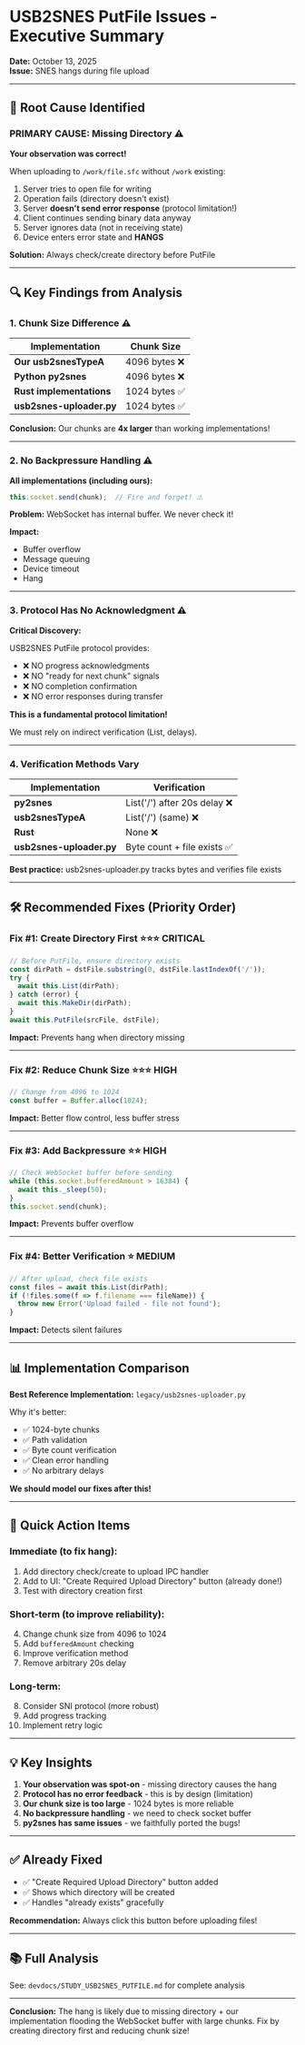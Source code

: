 # USB2SNES PutFile Issues - Executive Summary

**Date:** October 13, 2025  
**Issue:** SNES hangs during file upload

---

## 🎯 Root Cause Identified

### PRIMARY CAUSE: **Missing Directory** ⚠️

**Your observation was correct!**

When uploading to `/work/file.sfc` without `/work` existing:
1. Server tries to open file for writing
2. Operation fails (directory doesn't exist)
3. Server **doesn't send error response** (protocol limitation!)
4. Client continues sending binary data anyway
5. Server ignores data (not in receiving state)
6. Device enters error state and **HANGS**

**Solution:** Always check/create directory before PutFile

---

## 🔍 Key Findings from Analysis

### 1. Chunk Size Difference ⚠️

| Implementation | Chunk Size |
|----------------|------------|
| **Our usb2snesTypeA** | 4096 bytes ❌ |
| **Python py2snes** | 4096 bytes ❌ |
| **Rust implementations** | 1024 bytes ✅ |
| **usb2snes-uploader.py** | 1024 bytes ✅ |

**Conclusion:** Our chunks are **4x larger** than working implementations!

---

### 2. No Backpressure Handling ⚠️

**All implementations (including ours):**
```javascript
this.socket.send(chunk);  // Fire and forget! ⚠️
```

**Problem:** WebSocket has internal buffer. We never check it!

**Impact:**
- Buffer overflow
- Message queuing
- Device timeout
- Hang

---

### 3. Protocol Has No Acknowledgment ⚠️

**Critical Discovery:**

USB2SNES PutFile protocol provides:
- ❌ NO progress acknowledgments
- ❌ NO "ready for next chunk" signals
- ❌ NO completion confirmation
- ❌ NO error responses during transfer

**This is a fundamental protocol limitation!**

We must rely on indirect verification (List, delays).

---

### 4. Verification Methods Vary

| Implementation | Verification |
|----------------|--------------|
| **py2snes** | List('/') after 20s delay ❌ |
| **usb2snesTypeA** | List('/') (same) ❌ |
| **Rust** | None ❌ |
| **usb2snes-uploader.py** | Byte count + file exists ✅ |

**Best practice:** usb2snes-uploader.py tracks bytes and verifies file exists

---

## 🛠️ Recommended Fixes (Priority Order)

### Fix #1: Create Directory First ⭐⭐⭐ CRITICAL

```javascript
// Before PutFile, ensure directory exists
const dirPath = dstFile.substring(0, dstFile.lastIndexOf('/'));
try {
  await this.List(dirPath);
} catch (error) {
  await this.MakeDir(dirPath);
}
await this.PutFile(srcFile, dstFile);
```

**Impact:** Prevents hang when directory missing

---

### Fix #2: Reduce Chunk Size ⭐⭐⭐ HIGH

```javascript
// Change from 4096 to 1024
const buffer = Buffer.alloc(1024);
```

**Impact:** Better flow control, less buffer stress

---

### Fix #3: Add Backpressure ⭐⭐ HIGH

```javascript
// Check WebSocket buffer before sending
while (this.socket.bufferedAmount > 16384) {
  await this._sleep(50);
}
this.socket.send(chunk);
```

**Impact:** Prevents buffer overflow

---

### Fix #4: Better Verification ⭐ MEDIUM

```javascript
// After upload, check file exists
const files = await this.List(dirPath);
if (!files.some(f => f.filename === fileName)) {
  throw new Error('Upload failed - file not found');
}
```

**Impact:** Detects silent failures

---

## 📊 Implementation Comparison

**Best Reference Implementation:** `legacy/usb2snes-uploader.py`

Why it's better:
- ✅ 1024-byte chunks
- ✅ Path validation
- ✅ Byte count verification
- ✅ Clean error handling
- ✅ No arbitrary delays

**We should model our fixes after this!**

---

## 🎯 Quick Action Items

### Immediate (to fix hang):
1. Add directory check/create to upload IPC handler
2. Add to UI: "Create Required Upload Directory" button (already done!)
3. Test with directory creation first

### Short-term (to improve reliability):
4. Change chunk size from 4096 to 1024
5. Add `bufferedAmount` checking
6. Improve verification method
7. Remove arbitrary 20s delay

### Long-term:
8. Consider SNI protocol (more robust)
9. Add progress tracking
10. Implement retry logic

---

## 💡 Key Insights

1. **Your observation was spot-on** - missing directory causes the hang
2. **Protocol has no error feedback** - this is by design (limitation)
3. **Our chunk size is too large** - 1024 bytes is more reliable
4. **No backpressure handling** - we need to check socket buffer
5. **py2snes has same issues** - we faithfully ported the bugs!

---

## ✅ Already Fixed

- ✅ "Create Required Upload Directory" button added
- ✅ Shows which directory will be created
- ✅ Handles "already exists" gracefully

**Recommendation:** Always click this button before uploading files!

---

## 📚 Full Analysis

See: `devdocs/STUDY_USB2SNES_PUTFILE.md` for complete analysis

---

**Conclusion:** The hang is likely due to missing directory + our implementation flooding the WebSocket buffer with large chunks. Fix by creating directory first and reducing chunk size!

